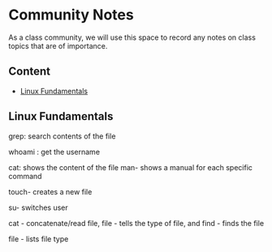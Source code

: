 # Community Notes

As a class community, we will use this space to record any notes on class topics that are of importance.

## Content

* [Linux Fundamentals](#linux-fundamentals)


## Linux Fundamentals

grep: search contents of the file  

whoami : get the username

cat: shows the content of the file
man- shows a manual for each specific command

touch- creates a new file

su- switches user

cat - concatenate/read file, file - tells the type of file, and find - finds the file

file - lists file type
